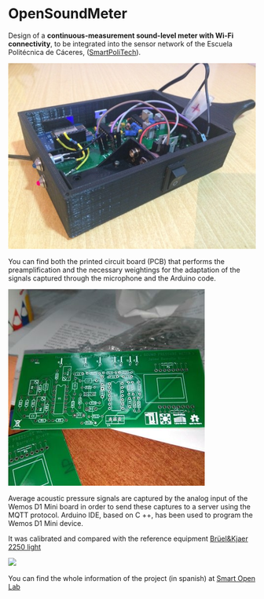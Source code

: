 # OpenSoundMeter

Design of a **continuous-measurement sound-level meter with Wi-Fi connectivity**, to be integrated into the sensor network of the Escuela Politécnica de Cáceres, ([SmartPoliTech](http://smartpolitech.unex.es/)).

![](https://raw.githubusercontent.com/AGordiGuerrero/OpenSoundMeter/master/photos/9.jpg)

You can find both the printed circuit board (PCB) that performs the preamplification and the necessary weightings for the adaptation of the signals captured through the microphone and the Arduino code.

![](https://raw.githubusercontent.com/AGordiGuerrero/OpenSoundMeter/master/photos/6-1.jpg)

Average acoustic pressure signals are captured by the analog input of the Wemos D1 Mini board in order to send these captures to a server using the MQTT protocol. Arduino IDE, based on C ++, has been used to program the Wemos D1 Mini device.

It was calibrated and compared with the reference equipment [Brüel&Kjaer 2250 light](https://www.bksv.com/en/products/measuring-instruments/sound-level-meter/2250-series/Type-2250-L)

![](https://raw.githubusercontent.com/AGordiGuerrero/OpenSoundMeter/master/photos/comparacion02.jpg)

You can find the whole information of the project (in spanish) at [Smart Open Lab](www.smartopenlab.com)
